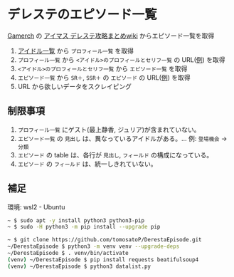 # デレステのエピソード一覧
[Gamerch](https://gamerch.com/) の [アイマス デレステ攻略まとめwiki](https://gamerch.com/imascg-slstage-wiki/) からエピソード一覧を取得

1. [アイドル一覧](https://gamerch.com/imascg-slstage-wiki/entry/516012) から `プロフィール一覧` を取得
1. `プロフィール一覧` から `<アイドル>のプロフィールとセリフ一覧` の URL([例](https://gamerch.com/imascg-slstage-wiki/entry/517369)) を取得
1. `<アイドル>のプロフィールとセリフ一覧` から `エピソード一覧` を取得
1. `エピソード一覧` から `SR＋`, `SSR＋` の `エピソード` の URL([例](https://gamerch.com/imascg-slstage-wiki/entry/523527)) を取得
1. URL から欲しいデータをスクレイピング

## 制限事項

1. `プロフィール一覧` にゲスト(最上静香, ジュリア)が含まれていない。
1. `エピソード一覧` の `見出し` は、異なっているアイドルがある。... 例: `登場機会` -> `分類`
1. `エピソード` の table は、各行が `見出し`, `フィールド` の構成になっている。
1. `エピソード` の `フィールド` は、統一しきれていない。

## 補足
環境: wsl2 - Ubuntu
~~~sh
~ $ sudo apt -y install python3 python3-pip
~ $ sudo -H python3 -m pip install --upgrade pip

~ $ git clone https://github.com/tomosatoP/DerestaEpisode.git
~/DerestaEpisode $ python3 -m venv venv --upgrade-deps
~/DerestaEpisode $ . venv/bin/activate
(venv) ~/DerestaEpisode $ pip install requests beatifulsoup4
(venv) ~/DerestaEpisode $ python3 datalist.py
~~~